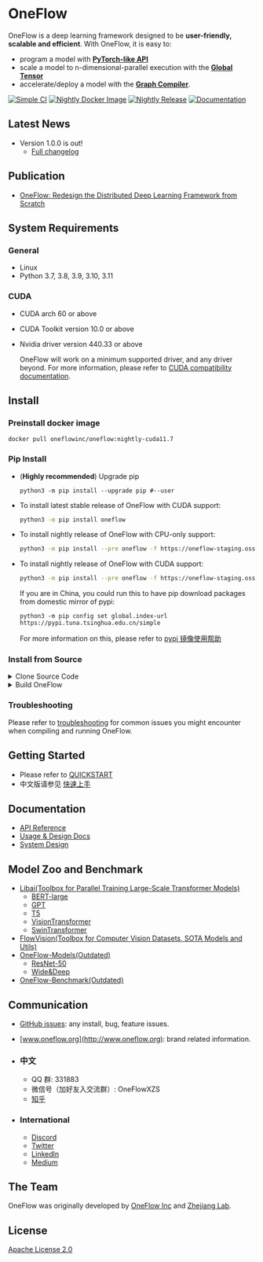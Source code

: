 # OneFlow

OneFlow is a deep learning framework designed to be **user-friendly, scalable and efficient**. With OneFlow, it is easy to:

- program a model with [**PyTorch-like API**](https://oneflow.readthedocs.io/en/master/)
- scale a model to n-dimensional-parallel execution with the [**Global Tensor**](https://docs.oneflow.org/en/master/cookies/global_tensor.html)
- accelerate/deploy a model with the [**Graph Compiler**](https://oneflow.readthedocs.io/en/master/graph.html).

[![Simple CI](https://github.com/Oneflow-Inc/oneflow/actions/workflows/simple.yml/badge.svg)](https://github.com/Oneflow-Inc/oneflow/actions/workflows/simple.yml)
[![Nightly Docker Image](https://github.com/Oneflow-Inc/docker-images/actions/workflows/oneflow-nightly.yml/badge.svg)](https://github.com/Oneflow-Inc/docker-images/actions/workflows/oneflow-nightly.yml)
[![Nightly Release](https://github.com/Oneflow-Inc/oneflow/actions/workflows/release.yml/badge.svg)](https://github.com/Oneflow-Inc/oneflow/actions/workflows/release.yml)
[![Documentation](https://readthedocs.org/projects/oneflow/badge/?version=master)](https://oneflow.readthedocs.io/en/master/?badge=master)

## Latest News

- Version 1.0.0 is out!
  - [Full changelog](https://github.com/Oneflow-Inc/oneflow/releases/tag/v1.0.0)

## Publication

- [OneFlow: Redesign the Distributed Deep Learning Framework from Scratch](https://arxiv.org/abs/2110.15032)

## System Requirements

### General
- Linux
- Python 3.7, 3.8, 3.9, 3.10, 3.11

### CUDA
- CUDA arch 60 or above
- CUDA Toolkit version 10.0 or above
- Nvidia driver version 440.33 or above

  OneFlow will work on a minimum supported driver, and any driver beyond. For more information, please refer to [CUDA compatibility documentation](https://docs.nvidia.com/deploy/cuda-compatibility/index.html).

## Install

### Preinstall docker image

```
docker pull oneflowinc/oneflow:nightly-cuda11.7
```

### Pip Install

- (**Highly recommended**) Upgrade pip

  ```
  python3 -m pip install --upgrade pip #--user
  ```

- To install latest stable release of OneFlow with CUDA support:

  ```bash
  python3 -m pip install oneflow
  ```

- To install nightly release of OneFlow with CPU-only support:

  ```bash
  python3 -m pip install --pre oneflow -f https://oneflow-staging.oss-cn-beijing.aliyuncs.com/branch/master/cpu
  ```

- To install nightly release of OneFlow with CUDA support:

  ```bash
  python3 -m pip install --pre oneflow -f https://oneflow-staging.oss-cn-beijing.aliyuncs.com/branch/master/cu118
  ```

  If you are in China, you could run this to have pip download packages from domestic mirror of pypi:
  ```
  python3 -m pip config set global.index-url https://pypi.tuna.tsinghua.edu.cn/simple
  ```
  For more information on this, please refer to [pypi 镜像使用帮助](https://mirror.tuna.tsinghua.edu.cn/help/pypi/)

### Install from Source

<details>
<summary>Clone Source Code</summary>

- #### Option 1: Clone source code from GitHub

  ```bash
  git clone https://github.com/Oneflow-Inc/oneflow.git
  ```

- #### Option 2: Download from Aliyun(Only available in China)

  ```bash
  curl https://oneflow-public.oss-cn-beijing.aliyuncs.com/oneflow-src.zip -o oneflow-src.zip
  unzip oneflow-src.zip
  ```

  </details>

<details>
<summary>Build OneFlow</summary>

- Install dependencies
  ```
  apt install -y libopenblas-dev nasm g++ gcc python3-pip cmake autoconf libtool
  ```
  These dependencies are preinstalled in offical conda environment and docker image, you can use the offical conda environment [here](https://github.com/Oneflow-Inc/conda-env) or use the docker image by:
  ```bash
  docker pull oneflowinc/manylinux2014_x86_64_cuda11.2
  ```
- In the root directory of OneFlow source code, run:

  ```
  mkdir build
  cd build
  ```

- Config the project, inside `build` directory:

  - If you are in China

    config for CPU-only like this:

    ```
    cmake .. -C ../cmake/caches/cn/cpu.cmake
    ```

    config for CUDA like this:

    ```
    cmake .. -C ../cmake/caches/cn/cuda.cmake -DCMAKE_CUDA_ARCHITECTURES=80 -DCUDA_TOOLKIT_ROOT_DIR=/usr/local/cuda -DCUDNN_ROOT_DIR=/usr/local/cudnn
    ```

  - If you are not in China

    config for CPU-only like this:

    ```
    cmake .. -C ../cmake/caches/international/cpu.cmake
    ```

    config for CUDA like this:

    ```
    cmake .. -C ../cmake/caches/international/cuda.cmake -DCMAKE_CUDA_ARCHITECTURES=80 -DCUDA_TOOLKIT_ROOT_DIR=/usr/local/cuda -DCUDNN_ROOT_DIR=/usr/local/cudnn
    ```
    Here the DCMAKE\_CUDA\_ARCHITECTURES macro is used to specify the CUDA architecture, and the DCUDA\_TOOLKIT\_ROOT\_DIR and DCUDNN\_ROOT\_DIR macros are used to specify the root path of the CUDA Toolkit and CUDNN.

- Build the project, inside `build` directory, run:

  ```
  make -j$(nproc)
  ```

- Add oneflow to your PYTHONPATH, inside `build` directory, run:

  ```
  source source.sh
  ```

  Please note that this change is not permanent.

- Simple validation

  ```
  python3 -m oneflow --doctor
  ```

  </details>

### Troubleshooting

Please refer to [troubleshooting](docs/source/troubleshooting.md) for common issues you might encounter when compiling and running OneFlow.

## Getting Started

- Please refer to [QUICKSTART](https://docs.oneflow.org/en/master/basics/01_quickstart.html)
- 中文版请参见 [快速上手](https://docs.oneflow.org/master/basics/01_quickstart.html)

## Documentation

- [API Reference](https://oneflow.readthedocs.io/en/master/)
- [Usage & Design Docs](http://docs.oneflow.org/)
- [System Design](https://docs.oneflow.org/en/v0.4.0/basics_topics/essentials_of_oneflow.html)

## Model Zoo and Benchmark

- [Libai(Toolbox for Parallel Training Large-Scale Transformer Models)](https://github.com/Oneflow-Inc/libai)
  - [BERT-large](https://libai.readthedocs.io/en/latest/tutorials/get_started/quick_run.html)
  - [GPT](https://libai.readthedocs.io/en/latest/modules/libai.models.html#id5)
  - [T5](https://libai.readthedocs.io/en/latest/modules/libai.models.html#id4)
  - [VisionTransformer](https://libai.readthedocs.io/en/latest/modules/libai.models.html#id1)
  - [SwinTransformer](https://libai.readthedocs.io/en/latest/modules/libai.models.html#id2)
- [FlowVision(Toolbox for Computer Vision Datasets, SOTA Models and Utils)](https://github.com/Oneflow-Inc/vision)
- [OneFlow-Models(Outdated)](https://github.com/Oneflow-Inc/models)
  - [ResNet-50](https://github.com/Oneflow-Inc/models/tree/main/Vision/classification/image/resnet50)
  - [Wide&Deep](https://github.com/Oneflow-Inc/models/tree/main/RecommenderSystems/wide_and_deep)
- [OneFlow-Benchmark(Outdated)](https://github.com/Oneflow-Inc/OneFlow-Benchmark)

## Communication

- [GitHub issues](https://github.com/Oneflow-Inc/oneflow/issues): any install, bug, feature issues.
- [www.oneflow.org](http://www.oneflow.org): brand related information.

- ### 中文

  - QQ 群: 331883
  - 微信号（加好友入交流群）: OneFlowXZS
  - [知乎](https://www.zhihu.com/org/oneflow-17)

- ### International
  - [Discord](https://discord.gg/4kpjGA5bZY)
  - [Twitter](https://twitter.com/OneFlowNews)
  - [LinkedIn](https://www.linkedin.com/company/oneflow-inc)
  - [Medium](https://oneflow2020.medium.com)

## The Team

OneFlow was originally developed by [OneFlow Inc](http://www.oneflow.org) and [Zhejiang Lab](http://www.zhejianglab.com/).

## License

[Apache License 2.0](LICENSE)
